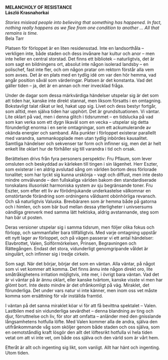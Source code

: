 **MELANCHOLY OF RESISTANCE**  
**László Krasnahorkai**

*Stories mislead people into believing that something has happened. In fact, nothing really happens as we flee from one condition to another ... All that remains is time.*  
Bela Tarr

Platsen för förloppet är en liten residensstad. Inte en landsorthåla – verkligen inte, både staden och dess invånare har kultur och anor – men inte heller en central storstad. Det finns ett bibliotek – naturligtvis, det är som sagt en bildningens ort, absolut inte någon isolerad landsby – en polischef, fast inte fler, och om någon pratar om rektorn förstår alla vem som avses. Det är en plats med en tydlig idé om var den hör hemma, vad angår position såväl som värderingar.
Platsen är det konstanta. Vad det gäller tiden – ja, det är en annan och mer invecklad fråga. 

Under de dagar som dessa märkvärdiga händelser utspelar sig är det som att tiden har, kanske inte direkt stannat, men liksom försatts i en omtagning. Bokstavligt talat råkat ur led, hakat upp sig. Livet och dess bestyr fortgår, som alltid, men själva tiden har upphört. 
Det är grundsituationen. Vi väntar. Lite oklart på vad, men i denna glitch i tidsrummet – en tidslucka på vad som kan verka som ett dygn likaväl som en vecka – utspelar sig detta förunderligt enorma i en serie omtagningar, som ett ackumulerande av okända energier och samband. Alla punkter i förloppet existerar parallellt med varandra, sammankopplade men utan tydlig inbördes kausalitet. Samtliga händelser och sekvenser tar form och infinner sig, men det är helt enkelt lite oklart hur de förhåller sig till varandra i tid och orsak.

Berättelsen drivs från fyra personers perspektiv: Fru Pflaum, som lever omsluten och beskyddad av kärleken till tingen i sin lägenhet. Herr Eszter, som existerar i en aldrig avslutad sång om världen bortom dess förlorade tonalitet; som har tyckt sig kunna urskönja – vagt och diffust, men inte desto mindre omvälvande – den fullskaliga världen bakom den standardiserade tonskalans illusoriskt harmoniska system av sju begränsande toner. Fru Eszter, som efter ett liv av förödmjukande underkastelse välkomnar en omstörtande förändring som ordningens våldsamt obönhörliga revansch. Och så naturligtvis Valuska. Brevbäraren som är hemma både på gatorna och i himlen, och som bär bud mellan dessa ytterligheter i univsersums oändliga grenverk med samma lätt hektiska, aldrig avstannande, steg som han bär ut posten.

Deras versioner utspelar sig i samma tidsrum, men följer olika fokus och förlopp, och sammanfaller bara tillfälligtvis. Med varje omtagning uppstår ett nytt lager av förloppet, och på vägen passerar vi ett antal händelser: Elavbrottet, Valen, Solförmörkelsen, Prinsen, Begravningen och Rättegången. Endast det stora, vidunderligt genomgripande våldet är singulärt, och infinner sig i tredje cirkeln.

Som sagt. När det börjar, börjar det som en väntan. Alla väntar, på något som vi vet kommer att komma. Det finns ännu inte någon direkt oro, lite småtråkighetens irritation möjligtvis, inte mer, i övrigt bara väntan. Vad det är vi väntar på är ännu oklart, eller kanske tvärtom, kanske visste vi men har glömt bort. Inte desto mindre är det ofrånkomligt på väg. Miraklet, det förunderliga. Det under vars natur vi inte känner, men inom oss vet måste komma som ersättning för vår inställda framtid. 

I väntan på det sanna miraklet köar vi för att få bevittna spektalet – Valen. Lastbilen med sin vidunderliga sevärdhet – denna blandning av ting och djur, förruttnelse och liv, för stor att omfatta – anländer med den gnisslande långsamhetens hotfulla löfte. Med Valen kommer alla de andra, själva den utifrånkommande våg som sköljer genom både staden och oss själva, som en oemotståndlig kraft lösgör den allt det löftesrikt hotfulla vi hela tiden vetat om att vi inte vet, om både oss själva och den värld som är vårt hem.

Efteråt är allt och ingenting sig likt, som vanligt. Allt har hänt och ingenting. Utom tiden.
